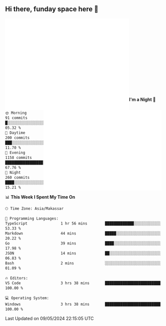 ## Hi there, funday space here 🚀

<img align="left" width="400" alt="🌞" src="https://raw.githubusercontent.com/fhasnur/fhasnur/master/general.svg?token=ATQS65TR7ETTG5RLJUDIDBLBN34HE">
<img align="right" width="380" alt="🌞" src="https://raw.githubusercontent.com/fhasnur/fhasnur/master/statistics.svg?token=ATQS65TR7ETTG5RLJUDIDBLBN34HE">

<br><br><br><br><br><br><br><br><br><br><br><br><br><br>

<!--START_SECTION:waka-->
**I'm a Night 🦉** 

```text
🌞 Morning                91 commits          █░░░░░░░░░░░░░░░░░░░░░░░░   05.32 % 
🌆 Daytime                200 commits         ███░░░░░░░░░░░░░░░░░░░░░░   11.70 % 
🌃 Evening                1158 commits        █████████████████░░░░░░░░   67.76 % 
🌙 Night                  260 commits         ████░░░░░░░░░░░░░░░░░░░░░   15.21 % 
```


📊 **This Week I Spent My Time On** 

```text
🕑︎ Time Zone: Asia/Makassar

💬 Programming Languages: 
TypeScript               1 hr 56 mins        █████████████░░░░░░░░░░░░   53.33 % 
Markdown                 44 mins             █████░░░░░░░░░░░░░░░░░░░░   20.22 % 
Go                       39 mins             ████░░░░░░░░░░░░░░░░░░░░░   17.98 % 
JSON                     14 mins             ██░░░░░░░░░░░░░░░░░░░░░░░   06.83 % 
Bash                     2 mins              ░░░░░░░░░░░░░░░░░░░░░░░░░   01.09 % 

🔥 Editors: 
VS Code                  3 hrs 38 mins       █████████████████████████   100.00 % 

💻 Operating System: 
Windows                  3 hrs 38 mins       █████████████████████████   100.00 % 
```


 Last Updated on 09/05/2024 22:15:05 UTC
<!--END_SECTION:waka-->

